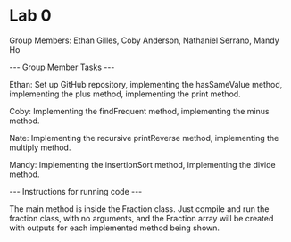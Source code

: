 # Lab 0

Group Members: Ethan Gilles, Coby Anderson, Nathaniel Serrano, Mandy Ho

--- Group Member Tasks --- 

Ethan: Set up GitHub repository, implementing the hasSameValue method, implementing the plus method, implementing the print method.

Coby: Implementing the findFrequent method, implementing the minus method.

Nate: Implementing the recursive printReverse method, implementing the multiply method.

Mandy: Implementing the insertionSort method, implementing the divide method.

--- Instructions for running code ---

The main method is inside the Fraction class. Just compile and run the fraction class, with no arguments, and the Fraction array will be created with outputs for each implemented method being shown.
